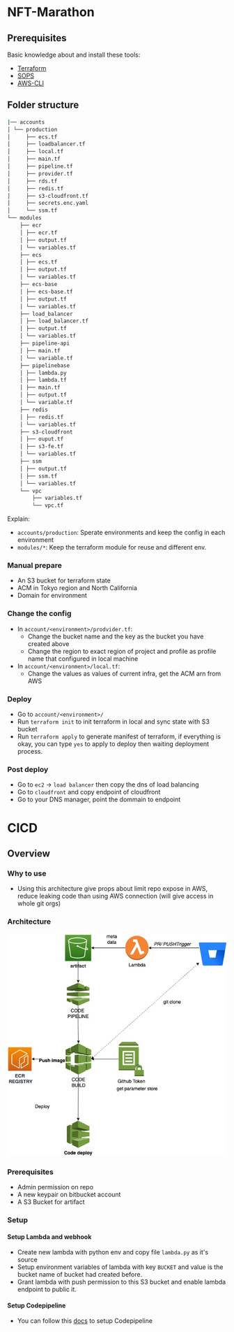 # NFT-Marathon
## Prerequisites
Basic knowledge about and install these tools:
- [Terraform](https://www.terraform.io/)
- [SOPS](https://github.com/getsops/sops)
- [AWS-CLI](https://docs.aws.amazon.com/cli/latest/userguide/getting-started-install.html)
## Folder structure
``` bash
|── accounts
│ └── production
│     ├── ecs.tf
│     ├── loadbalancer.tf
│     ├── local.tf
│     ├── main.tf
│     ├── pipeline.tf
│     ├── provider.tf
│     ├── rds.tf
│     ├── redis.tf
│     ├── s3-cloudfront.tf
│     ├── secrets.enc.yaml
│     └── ssm.tf
└── modules
    ├── ecr
    │ ├── ecr.tf
    │ ├── output.tf
    │ └── variables.tf
    ├── ecs
    │ ├── ecs.tf
    │ ├── output.tf
    │ └── variables.tf
    ├── ecs-base
    │ ├── ecs-base.tf
    │ ├── output.tf
    │ └── variables.tf
    ├── load_balancer
    │ ├── load_balancer.tf
    │ ├── output.tf
    │ └── variables.tf
    ├── pipeline-api
    │ ├── main.tf
    │ └── variable.tf
    ├── pipelinebase
    │ ├── lambda.py
    │ ├── lambda.tf
    │ ├── main.tf
    │ ├── output.tf
    │ └── variable.tf
    ├── redis
    │ ├── redis.tf
    │ └── variables.tf
    ├── s3-cloudfront
    │ ├── ouput.tf
    │ ├── s3-fe.tf
    │ └── variables.tf
    ├── ssm
    │ ├── output.tf
    │ ├── ssm.tf
    │ └── variables.tf
    └── vpc
        ├── variables.tf
        └── vpc.tf
```
Explain: 
- ```accounts/production```: Sperate environments and keep the config in each environment
- ```modules/*```: Keep the terraform module for reuse and different env.
### Manual prepare
- An S3 bucket for terraform state
- ACM in Tokyo region and North California
- Domain for environment
### Change the config
- In ```account/<environment>/prodvider.tf```: 
  - Change the bucket name and the key as the bucket you have created above
  - Change the region to exact region of project and profile as profile name that configured in local machine
- In ```account/<environment>/local.tf```:
  - Change the values as values of current infra, get the ACM arn from AWS
### Deploy
- Go to ```account/<environment>/``` 
- Run ```terraform init``` to init terraform in local and sync state with S3 bucket
- Run ```terraform apply``` to generate manifest of terraform, if everything is okay, you can type ```yes``` to apply to deploy then waiting deployment process.
### Post deploy
- Go to ```ec2``` -> `load balancer` then copy the dns of load balancing
- Go to `cloudfront` and copy endpoint of cloudfront
- Go to your DNS manager, point the dommain to endpoint
# CICD
## Overview
### Why to use
- Using this architecture give props about limit repo expose in AWS, reduce leaking code than using AWS connection (will give access in whole git orgs)
### Architecture
![overview](./images/Codepipeline%20terraform-codepipeline-s3.jpeg)  
### Prerequisites
- Admin permission on repo
- A new keypair on bitbucket account
- A S3 Bucket for artifact
### Setup
#### Setup Lambda and webhook
- Create new lambda with python env and copy file `lambda.py` as it's source
- Setup environment variables of lambda with key `BUCKET` and value is the bucket name of bucket had created before.
- Grant lambda with push permission to this S3 bucket and enable lambda endpoint to public it.
#### Setup Codepipeline
- You can follow this [docs](https://medium.com/cloudadventure/implement-ci-cd-for-containers-on-aws-using-ecs-and-codepipeline-1f93e58d8b08) to setup Codepipeline
